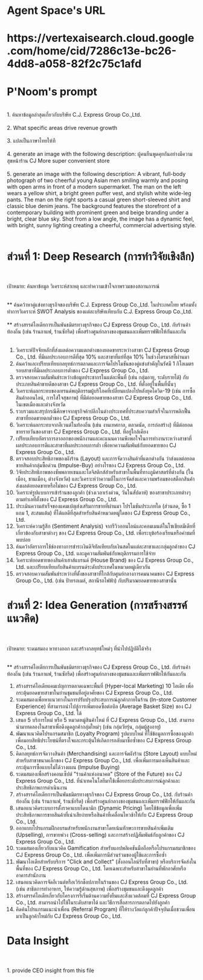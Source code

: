<h1>Agent Space's URL</h1>
<h1>https://vertexaisearch.cloud.google.com/home/cid/7286c13e-bc26-4dd8-a058-82f2c75c1afd</h1>

<h1>P'Noom's prompt</h1><br>
1. ค้นหาข้อมูลล่าสุดเกี่ยวกับบริษัท C.J. Express Group Co.,Ltd.<br><br>
2. What specific areas drive revenue growth<br><br>
3. แปลเป็นภาษาไทยให้ที<br><br>
4. generate an image with the following description: ผู้คนยืนพูดคุยกันอย่างมีความสุขหน้าร้าน CJ More super convenient store <br><br>
5. generate an image with the following description: A vibrant, full-body photograph of two cheerful young Asian men smiling warmly and posing with open arms in front of a modern supermarket. The man on the left wears a yellow shirt, a bright green puffer vest, and stylish white wide-leg pants. The man on the right sports a casual green short-sleeved shirt and classic blue denim jeans. The background features the storefront of a contemporary building with prominent green and beige branding under a bright, clear blue sky. Shot from a low angle, the image has a dynamic feel, with bright, sunny lighting creating a cheerful, commercial advertising style.<br><br>

<H1>ส่วนที่ 1: Deep Research (การทำวิจัยเชิงลึก)</H1><br><br>
เป้าหมาย: ค้นหาข้อมูล วิเคราะห์สาเหตุ และทำความเข้าใจภาพรวมของสถานการณ์<br><br>

** ค้นคว้าหาคู่แข่งทางธุรกิจของบริษัท C.J. Express Group Co.,Ltd. ในประเทศไทย พร้อมทั้งทำการวิเคราะห์ SWOT Analysis ของแต่ละบริษัทเทียบกับ C.J. Express Group Co.,Ltd. <br><br>
** สร้างสรรค์ไอเดียการเป็นพันธมิตรทางธุรกิจของ CJ Express Group Co., Ltd. กับร้านค้าท้องถิ่น (เช่น ร้านกาแฟ, ร้านซักรีด) เพื่อสร้างศูนย์กลางของชุมชนและเพิ่มทราฟฟิกให้กันและกัน <br><br>
1. วิเคราะห์ปัจจัยหลักที่ส่งผลต่อความแตกต่างของยอดขายระหว่างสาขา CJ Express Group Co., Ltd. ที่มีผลประกอบการดีที่สุด 10% และสาขาที่แย่ที่สุด 10% ในช่วงไตรมาสที่ผ่านมา <br>
2. ค้นคว้าและเปรียบเทียบกลยุทธ์การตลาดและการจัดโปรโมชันของคู่แข่งสำคัญในรัศมี 1 กิโลเมตร รอบสาขาที่มีผลประกอบการต่ำของ CJ Express Group Co., Ltd.<br>
3. ตรวจสอบความสัมพันธ์ระหว่างข้อมูลประชากรในแต่ละพื้นที่ (เช่น กลุ่มอายุ, ระดับรายได้) กับประเภทสินค้าขายดีของสาขา CJ Express Group Co., Ltd. ที่ตั้งอยู่ในพื้นที่นั้นๆ<br>
4. วิเคราะห์ผลกระทบของเทรนด์พฤติกรรมผู้บริโภคที่เปลี่ยนแปลงไปหลังยุคโควิด-19 (เช่น การซื้อสินค้าออนไลน์, การใส่ใจสุขภาพ) ที่มีต่อยอดขายของสาขา CJ Express Group Co., Ltd. ในเขตเมืองและต่างจังหวัด<br>
5. รวบรวมและสรุปกรณีศึกษาจากธุรกิจค้าปลีกในต่างประเทศที่ประสบความสำเร็จในการพลิกฟื้นสาขาที่ยอดขายตกต่ำของ CJ Express Group Co., Ltd.<br>
6. วิเคราะห์ผลกระทบจากอีเวนต์ในท้องถิ่น (เช่น งานเทศกาล, ตลาดนัด, การก่อสร้าง) ที่มีต่อยอดขายรายวันของสาขา CJ Express Group Co., Ltd. ที่อยู่ใกล้เคียง<br>
7. เปรียบเทียบอัตราการลาออกของพนักงานและคะแนนความพึงพอใจในการทำงานระหว่างสาขาที่ผลประกอบการดีและสาขาที่ผลประกอบการต่ำ เพื่อหาความสัมพันธ์กับยอดขายของ CJ Express Group Co., Ltd.<br>
8. ตรวจสอบประสิทธิภาพของผังร้าน (Layout) และการจัดวางสินค้าที่แตกต่างกัน ว่าส่งผลต่อยอดขายสินค้ากลุ่มซื้อด่วน (Impulse-Buy) อย่างไรของ CJ Express Group Co., Ltd.<br>
9. วิจัยประสิทธิภาพของซัพพลายเชนและโลจิสติกส์สำหรับสาขาในพื้นที่ทางภูมิศาสตร์ที่ต่างกัน (ในเมือง, ชานเมือง, ต่างจังหวัด) และวิเคราะห์ว่าความถี่ในการจัดส่งและความพร้อมของสต็อกสินค้าส่งผลต่อยอดขายหรือไม่ของ CJ Express Group Co., Ltd.<br>
10. วิเคราะห์รูปแบบการเข้าร้านของลูกค้า (ช่วงเวลาเร่งด่วน, วันในสัปดาห์) ของสาขาประเภทต่างๆ ตามทำเลที่ตั้งของ CJ Express Group Co., Ltd.<br>
11. ประเมินความสำเร็จของแคมเปญส่งเสริมการขายที่ผ่านมา โปรโมชันประเภทใด (ส่วนลด, ซื้อ 1 แถม 1, สะสมแต้ม) ที่ได้ผลดีที่สุดสำหรับสินค้าหมวดหมู่ใดของ CJ Express Group Co., Ltd.<br>
12. วิเคราะห์ความรู้สึก (Sentiment Analysis) จากรีวิวออนไลน์และคอมเมนต์ในโซเชียลมีเดียที่เกี่ยวข้องกับสาขาต่างๆ ของ CJ Express Group Co., Ltd. เพื่อระบุข้อร้องเรียนหรือคำชมที่พบบ่อย <br>
13. ค้นคว้าอัตราการใช้ช่องทางการชำระเงินดิจิทัลเทียบกับเงินสดในแต่ละสาขาและกลุ่มลูกค้าของ CJ Express Group Co., Ltd. และดูความสัมพันธ์กับพฤติกรรมการใช้จ่าย<br>
14. วิเคราะห์ยอดขายของสินค้าเฮาส์แบรนด์ (House Brand) ของ CJ Express Group Co., Ltd. และเปรียบเทียบกับสินค้าแบรนด์ระดับประเทศในหมวดหมู่เดียวกัน<br>
15. ตรวจสอบความสัมพันธ์ระหว่างที่ตั้งของสาขาที่ใกล้กับศูนย์กลางการคมนาคมของ CJ Express Group Co., Ltd. (เช่น ป้ายรถเมล์, สถานีรถไฟฟ้า) กับปริมาณยอดขายของสาขานั้น<br>

<h1>ส่วนที่ 2: Idea Generation (การสร้างสรรค์แนวคิด)</h1><br><br>
เป้าหมาย: ระดมสมอง หาทางออก และสร้างกลยุทธ์ใหม่ๆ ที่นำไปปฏิบัติได้จริง<br><br>

** สร้างสรรค์ไอเดียการเป็นพันธมิตรทางธุรกิจของ CJ Express Group Co., Ltd. กับร้านค้าท้องถิ่น (เช่น ร้านกาแฟ, ร้านซักรีด) เพื่อสร้างศูนย์กลางของชุมชนและเพิ่มทราฟฟิกให้กันและกัน<br>
1. สร้างสรรค์ไอเดียแคมเปญการตลาดเฉพาะพื้นที่ (Hyper-local Marketing) 10 ไอเดีย เพื่อกระตุ้นยอดขายสาขาในย่านชุมชนที่อยู่อาศัยของ CJ Express Group Co., Ltd.<br>
2. ระดมสมองเพื่อหาแนวทางในการปรับปรุงประสบการณ์ลูกค้าภายในร้าน (In-store Customer Experience) ที่สามารถนำไปสู่การเพิ่มยอดซื้อต่อบิล (Average Basket Size) ของ CJ Express Group Co., Ltd. ได้<br>
3. เสนอ 5 บริการใหม่ หรือ 5 หมวดหมู่สินค้าใหม่ ที่ CJ Express Group Co., Ltd. สามารถนำมาทดลองในสาขาเพื่อดึงดูดลูกค้ากลุ่มใหม่ๆ (เช่น กลุ่มวัยรุ่น, กลุ่มผู้สูงอายุ)<br>
4. พัฒนาแนวคิดโปรแกรมสมาชิก (Loyalty Program) รูปแบบใหม่ ที่ใช้ข้อมูลการซื้อของลูกค้าเพื่อมอบสิทธิประโยชน์ที่ตรงใจและกระตุ้นให้เกิดการกลับมาซื้อซ้ำของ CJ Express Group Co., Ltd.<br>
5. คิดกลยุทธ์การจัดวางสินค้า (Merchandising) และการจัดผังร้าน (Store Layout) แบบใหม่ สำหรับสาขาขนาดเล็กของ CJ Express Group Co., Ltd. เพื่อเพิ่มการมองเห็นสินค้าและกระตุ้นการซื้อแบบไม่ได้วางแผน (Impulse Buying)<br>
6. ระดมสมองเพื่อสร้างคอนเซ็ปต์ "ร้านค้าแห่งอนาคต" (Store of the Future) ของ CJ Express Group Co., Ltd. ที่นำเทคโนโลยีมาใช้เพื่อยกระดับประสบการณ์ลูกค้าและประสิทธิภาพการดำเนินงาน<br>
7. สร้างสรรค์ไอเดียการเป็นพันธมิตรทางธุรกิจของ CJ Express Group Co., Ltd. กับร้านค้าท้องถิ่น (เช่น ร้านกาแฟ, ร้านซักรีด) เพื่อสร้างศูนย์กลางของชุมชนและเพิ่มทราฟฟิกให้กันและกัน<br>
8. เสนอแนวคิดระบบการตั้งราคาแบบไดนามิก (Dynamic Pricing) โดยใช้ข้อมูลเพื่อเพิ่มประสิทธิภาพการขายสินค้าที่เน่าเสียง่ายหรือสินค้าที่เคลื่อนไหวช้าให้กับ CJ Express Group Co., Ltd.<br>
9. ออกแบบโปรแกรมฝึกอบรมสำหรับพนักงานสาขาโดยเน้นทักษะการขายสินค้าเพิ่มเติม (Upselling), การขายพ่วง (Cross-selling) และการสร้างปฏิสัมพันธ์กับลูกค้าของ CJ Express Group Co., Ltd.<br>
10. ระดมสมองเกี่ยวกับแนวคิด Gamification สำหรับแอปพลิเคชันมือถือหรือโปรแกรมสมาชิกของ CJ Express Group Co., Ltd. เพื่อเพิ่มการมีส่วนร่วมของผู้ใช้และการซื้อซ้ำ<br>
11. พัฒนาไอเดียสำหรับบริการ "Click and Collect" (สั่งออนไลน์รับที่สาขา) หรือบริการจัดส่งในพื้นที่ของ CJ Express Group Co., Ltd. โดยเฉพาะสำหรับสาขาในย่านที่พักอาศัยหรืออาคารสำนักงาน<br>
12. เสนอแนวคิดการจัดอีเวนต์หรือเวิร์กช็อปภายในร้านของ CJ Express Group Co., Ltd. (เช่น สาธิตการทำอาหาร, ให้ความรู้ด้านสุขภาพ) เพื่อสร้างชุมชนและดึงดูดลูกค้า<br>
13. สร้างสรรค์ไอเดียเกี่ยวกับโครงการริเริ่มด้านความยั่งยืนและสิ่งแวดล้อมที่ CJ Express Group Co., Ltd. สามารถนำไปใช้ในระดับสาขาได้ และวิธีการสื่อสารการตลาดไปยังลูกค้า<br>
14. คิดค้นโปรแกรมแนะนำเพื่อน (Referral Program) ที่ให้รางวัลแก่ลูกค้าปัจจุบันเมื่อชวนเพื่อนมาเป็นลูกค้าใหม่กับ CJ Express Group Co., Ltd.<br>

<h1>Data Insight</h1><br><br>
1. provide CEO insight from this file<br>


